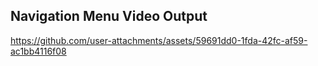 ## Navigation Menu Video Output

https://github.com/user-attachments/assets/59691dd0-1fda-42fc-af59-ac1bb4116f08

